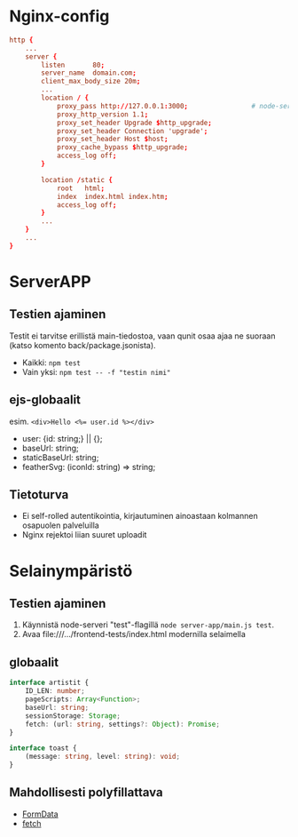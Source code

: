 # Nginx-config

```conf
http {
    ...
    server {
        listen       80;
        server_name  domain.com;
        client_max_body_size 20m;
        ...
        location / {
            proxy_pass http://127.0.0.1:3000;                # node-serverin url
            proxy_http_version 1.1;
            proxy_set_header Upgrade $http_upgrade;
            proxy_set_header Connection 'upgrade';
            proxy_set_header Host $host;
            proxy_cache_bypass $http_upgrade;
            access_log off;
        }

        location /static {
            root   html;
            index  index.html index.htm;
            access_log off;
        }
        ...
    }
    ...
}
```

# ServerAPP

## Testien ajaminen

Testit ei tarvitse erillistä main-tiedostoa, vaan qunit osaa ajaa ne suoraan
(katso komento back/package.jsonista).

- Kaikki: `npm test`
- Vain yksi: `npm test -- -f "testin nimi"`

## ejs-globaalit

esim. `<div>Hello <%= user.id %></div>`

- user: {id: string;} || {};
- baseUrl: string;
- staticBaseUrl: string;
- featherSvg: (iconId: string) => string;

## Tietoturva

- Ei self-rolled autentikointia, kirjautuminen ainoastaan kolmannen osapuolen palveluilla
- Nginx rejektoi liian suuret uploadit

# Selainympäristö

## Testien ajaminen

1. Käynnistä node-serveri "test"-flagillä `node server-app/main.js test`.
2. Avaa file:///.../frontend-tests/index.html modernilla selaimella

## globaalit

```typescript
interface artistit {
    ID_LEN: number;
    pageScripts: Array<Function>;
    baseUrl: string;
    sessionStorage: Storage;
    fetch: (url: string, settings?: Object): Promise;
}
```

```typescript
interface toast {
    (message: string, level: string): void;
}
```

## Mahdollisesti polyfillattava

- [FormData](https://developer.mozilla.org/en-US/docs/Web/API/FormData)
- [fetch](https://developer.mozilla.org/en-US/docs/Web/API/Fetch_API)